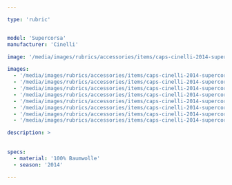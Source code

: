 ```yaml
---

type: 'rubric'


model: 'Supercorsa'
manufacturer: 'Cinelli'

image: '/media/images/rubrics/accessories/items/caps-cinelli-2014-supercorsa_1.jpg'

images: 
  - '/media/images/rubrics/accessories/items/caps-cinelli-2014-supercorsa_2.jpg'
  - '/media/images/rubrics/accessories/items/caps-cinelli-2014-supercorsa_3.jpg'
  - '/media/images/rubrics/accessories/items/caps-cinelli-2014-supercorsa_4.jpg'
  - '/media/images/rubrics/accessories/items/caps-cinelli-2014-supercorsa_5.jpg'
  - '/media/images/rubrics/accessories/items/caps-cinelli-2014-supercorsa_6.jpg'
  - '/media/images/rubrics/accessories/items/caps-cinelli-2014-supercorsa_7.jpg'
  - '/media/images/rubrics/accessories/items/caps-cinelli-2014-supercorsa_8.jpg'
  - '/media/images/rubrics/accessories/items/caps-cinelli-2014-supercorsa_9.jpg'

description: >
    
    
specs:
  - material: '100% Baumwolle'
  - season: '2014'
    
---
```


